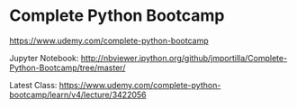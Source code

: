 # Complete Python Bootcamp
https://www.udemy.com/complete-python-bootcamp

Jupyter Notebook: http://nbviewer.ipython.org/github/jmportilla/Complete-Python-Bootcamp/tree/master/

Latest Class: https://www.udemy.com/complete-python-bootcamp/learn/v4/lecture/3422056
